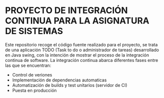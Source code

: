 # PROYECTO DE INTEGRACIÓN CONTINUA PARA LA ASIGNATURA DE SISTEMAS

Este repositorio recoge el código fuente realizado para el proyecto, se trata de una aplicación TODO (Task to do o administrador de tareas) desarrollado en Java swing, con la intención de mostrar el proceso de la integración continua de software. La integración continua abarca diferentes fases entre las que se encuentran:

- Control de veriones
- Implementación de dependencias automaticas
- Automatización de builds y test unitarios (servidor de CI)
- Puesta en producción
